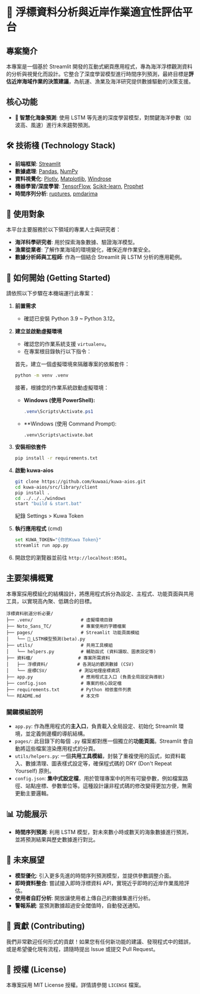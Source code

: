 # 🌊 浮標資料分析與近岸作業適宜性評估平台

## 專案簡介

本專案是一個基於 Streamlit 開發的互動式網頁應用程式，專為海洋浮標觀測資料的分析與視覺化而設計。它整合了深度學習模型進行時間序列預測，最終目標是**評估近岸海域作業的決策建議**，為航運、漁業及海洋研究提供數據驅動的決策支援。

## 核心功能

*   **🧠 智慧化海象預測**: 使用 LSTM 等先進的深度學習模型，對關鍵海洋參數（如波高、風速）進行未來趨勢預測。

## 🛠️ 技術棧 (Technology Stack)

- **前端框架**: [Streamlit](https://streamlit.io/)
- **數據處理**: [Pandas](https://pandas.pydata.org/), [NumPy](https://numpy.org/)
- **資料視覺化**: [Plotly](https://plotly.com/python/), [Matplotlib](https://matplotlib.org/), [Windrose](https://github.com/python-windrose/windrose)
- **機器學習/深度學習**: [TensorFlow](https://www.tensorflow.org/), [Scikit-learn](https://scikit-learn.org/), [Prophet](https://facebook.github.io/prophet/)
- **時間序列分析**: [ruptures](https://centre-borelli.github.io/ruptures-docs/), [pmdarima](https://alkaline-ml.com/pmdarima/)

## 🎯 使用對象

本平台主要服務於以下領域的專業人士與研究者：

*   **海洋科學研究者**: 用於探索海象數據、驗證海洋模型。
*   **漁業從業者**: 了解作業海域的環境變化，確保近岸作業安全。
*   **數據分析師與工程師**: 作為一個結合 Streamlit 與 LSTM 分析的應用範例。

## 🚀 如何開始 (Getting Started)

請依照以下步驟在本機端運行此專案：

1.  **前置需求**
    - 確認已安裝 Python 3.9 ~ Python 3.12。

2.  **建立並啟動虛擬環境**
    - 確認您的作業系統支援 `virtualenv`。
    - 在專案根目錄執行以下指令：

    首先，建立一個虛擬環境來隔離專案的依賴套件：
    ```bash
    python -m venv .venv
    ```

    接著，根據您的作業系統啟動虛擬環境：

    - **Windows (使用 PowerShell):**
      ```powershell
      .venv\Scripts\Activate.ps1
      ```

    - **Windows (使用 Command Prompt):
      ```batch
      .venv\Scripts\activate.bat
      ```

3.  **安裝相依套件**
    ```bash
    pip install -r requirements.txt
    ```

4.  **啟動 kuwa-aios**
    ```bash
    git clone https://github.com/kuwaai/kuwa-aios.git
    cd kuwa-aios/src/library/client
    pip install .
    cd ../../../windows
    start "build & start.bat"
    ```
    紀錄 Settings > Kuwa Token 

5.  **執行應用程式** (cmd)
    ```bash
    set KUWA_TOKEN="{你的Kuwa Token}"
    streamlit run app.py
    ```

6.  開啟您的瀏覽器並前往 `http://localhost:8501`。

## 主要架構概覽

本專案採用模組化的結構設計，將應用程式拆分為設定、主程式、功能頁面與共用工具，以實現高內聚、低耦合的目標。

```
浮標資料航道分析必要/
├── .venv/                  # 虛擬環境目錄
├── Noto_Sans_TC/           # 專案使用的字體檔案
├── pages/                  # Streamlit 功能頁面模組
│   └── 🌊_LSTM模型預測(beta).py
├── utils/                  # 共用工具模組
│   └── helpers.py          # 輔助函式 (資料讀取、圖表設定等)
├── 資料檔/                 # 專案所需資料
│   ├── 浮標資料/           # 各測站的觀測數據 (CSV)
│   └── 座標CSV/            # 測站地理座標資訊
├── app.py                  # 應用程式主入口 (負責全局設定與導航)
├── config.json             # 專案的核心設定檔
├── requirements.txt        # Python 相依套件列表
└── README.md               # 本文件
```

### 關鍵模組說明

-   `app.py`: 作為應用程式的**主入口**，負責載入全局設定、初始化 Streamlit 環境，並定義側邊欄的導航結構。
-   `pages/`: 此目錄下的每個 `.py` 檔案都對應一個獨立的**功能頁面**。Streamlit 會自動將這些檔案渲染應用程式的分頁。
-   `utils/helpers.py`: 一個**共用工具模組**，封裝了重複使用的函式，如資料載入、數據清理、圖表樣式設定等，確保程式碼的 DRY (Don't Repeat Yourself) 原則。
-   `config.json`: **集中式設定檔**，用於管理專案中的所有可變參數，例如檔案路徑、站點座標、參數單位等。這種設計讓非程式碼的修改變得更加方便，無需更動主要邏輯。

## 📊 功能展示

-   **時間序列預測**: 利用 LSTM 模型，對未來數小時或數天的海象數據進行預測，並將預測結果與歷史數據進行對比。

## 📝 未來展望

-   **模型優化**: 引入更多先進的時間序列預測模型，並提供參數調整介面。
-   **即時資料整合**: 嘗試接入即時浮標資料 API，實現近乎即時的近岸作業風險評估。
-   **使用者自訂分析**: 開放讓使用者上傳自己的數據集進行分析。
-   **警報系統**: 當預測數據超過安全閾值時，自動發送通知。

## 🤝 貢獻 (Contributing)

我們非常歡迎任何形式的貢獻！如果您有任何新功能的建議、發現程式中的錯誤，或是希望優化現有流程，請隨時提出 Issue 或提交 Pull Request。

## 📄 授權 (License)

本專案採用 MIT License 授權。詳情請參閱 `LICENSE` 檔案。
